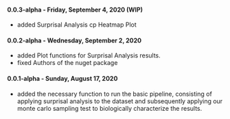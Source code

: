 #### 0.0.3-alpha - Friday, September 4, 2020 (WIP)
- added Surprisal Analysis cp Heatmap Plot

#### 0.0.2-alpha - Wednesday, September 2, 2020
- added Plot functions for Surprisal Analysis results.
- fixed Authors of the nuget package

#### 0.0.1-alpha - Sunday, August 17, 2020
- added the necessary function to run the basic pipeline, consisting of applying surprisal analysis to the dataset and subsequently applying our monte carlo sampling test to biologically characterize the results.